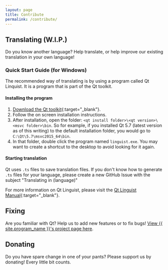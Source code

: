 ```yaml
---
layout: page
title: Contribute
permalink: /contribute/
---
```

## Translating (W.I.P.)

Do you know another language? Help translate, or help improve our existing translation in your own language!

### Quick Start Guide (for Windows)

The recommended way of translating is by using a program called Qt Linquist. It is a program that is part of the Qt toolkit.

#### Installing the program

1. [Download the Qt toolkit](https://www.qt.io/download-open-source/){:target="_blank"}.
2. Follow the on screen installation instructions.
3. After installation, open the folder: `<qt install folder>\<qt version>\<msvc folder>\bin`. So for example, if you installed Qt 5.7 (latest version as of this writing) to the default installation folder, you would go to `C:\Qt\5.7\msvc2015_64\bin`.
4. In that folder, double click the program named `linguist.exe`. You may want to create a shortcut to the desktop to avoid looking for it again.

#### Starting translation

Qt uses `.ts` files to save translation files. If you don't know how to generate `.ts` files for your language, please create a new GitHub Issue with the subject "Translating in (language)"

For more information on Qt Linguist, please visit the [Qt Linguist Manual](http://doc.qt.io/qt-5/linguist-translators.html){:target="_blank"}.

## Fixing

Are you familiar with Qt? Help us to add new features or to fix bugs! [View {{ site.program_name }}'s project page here](https://github.com/mochi-player/mochi-player).

## Donating

Do you have spare change in one of your pants? Please support us by donating! Every little bit counts.
